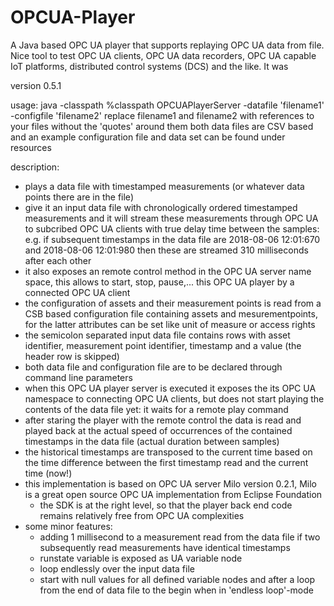 # OPCUA-Player
A Java based OPC UA player that supports replaying OPC UA data from file.
Nice tool to test OPC UA clients, OPC UA data recorders, OPC UA capable IoT platforms, distributed control systems (DCS) and the like. It was 

version 0.5.1

usage: java -classpath %classpath OPCUAPlayerServer -datafile 'filename1' -configfile 'filename2'
  replace filename1 and filename2 with references to your files without the 'quotes' around them
  both data files are CSV based and an example configuration file and data set can be found under resources

description:
- plays a data file with timestamped measurements (or whatever data points there are in the file) 
- give it an input data file with chronologically ordered timestamped measurements and 
  it will stream these measurements through OPC UA to subcribed OPC UA clients with 
  true delay time between the samples: e.g. if subsequent timestamps in the data file are 2018-08-06 12:01:670 
  and 2018-08-06 12:01:980 then these are streamed 310 milliseconds after each other
- it also exposes an remote control method in the OPC UA server name space, this allows to start, 
  stop, pause,... this OPC UA player by a connected OPC UA client
- the configuration of assets and their measurement points is read from a CSB based configuration file 
  containing assets and mesurementpoints, for the latter attributes can be set like unit of measure or access rights
- the semicolon separated input data file contains rows with asset identifier, 
  measurement point identifier, timestamp and a value (the header row is skipped)
- both data file and configuration file are to be declared through command line parameters
- when this OPC UA player server  is executed it exposes the its OPC UA namespace to connecting OPC UA clients,
  but does not start playing the contents of the data file yet: it waits for a remote play command
- after staring the player with the remote control the data is read and played back at the 
  actual speed of occurrences of the contained timestamps in the data file (actual duration between samples)
- the historical timestamps are transposed to the current time based on the time 
  difference between the first timestamp read and the current time (now!)
- this implementation is based on OPC UA server Milo version 0.2.1, Milo is a great 
  open source OPC UA implementation from Eclipse Foundation
    - the SDK is at the right level, so that the player back end code remains 
      relatively free from OPC UA complexities
- some minor features:
    - adding 1 millisecond to a measurement read from the data file if two subsequently 
      read measurements have identical timestamps
    - runstate variable is exposed as UA variable node
    - loop endlessly over the input data file
    - start with null values for all defined variable nodes and after a loop from 
      the end of data file to the begin when in 'endless loop'-mode
